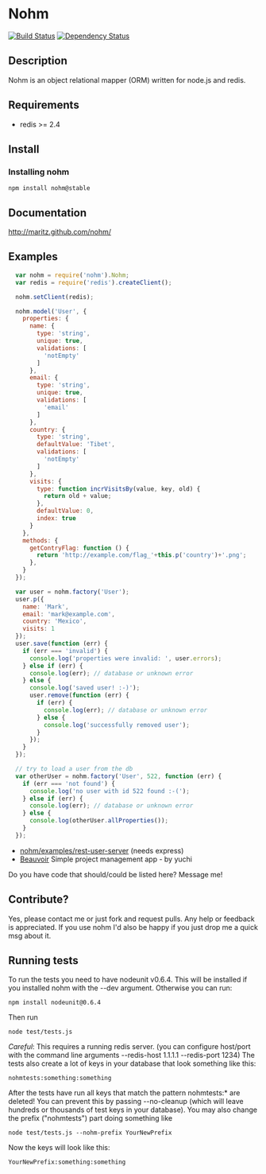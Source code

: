 # Nohm

[![Build Status](https://travis-ci.org/maritz/nohm.svg?branch=master)](https://travis-ci.org/maritz/nohm)
[![Dependency Status](https://david-dm.org/maritz/nohm.svg)](https://david-dm.org/maritz/nohm)

## Description

Nohm is an object relational mapper (ORM) written for node.js and redis.

## Requirements

* redis >= 2.4

## Install

### Installing nohm

    npm install nohm@stable

## Documentation
http://maritz.github.com/nohm/

## Examples

~~~~ javascript
  var nohm = require('nohm').Nohm;
  var redis = require('redis').createClient();

  nohm.setClient(redis);

  nohm.model('User', {
    properties: {
      name: {
        type: 'string',
        unique: true,
        validations: [
          'notEmpty'
        ]
      },
      email: {
        type: 'string',
        unique: true,
        validations: [
          'email'
        ]
      },
      country: {
        type: 'string',
        defaultValue: 'Tibet',
        validations: [
          'notEmpty'
        ]
      },
      visits: {
        type: function incrVisitsBy(value, key, old) {
          return old + value;
        },
        defaultValue: 0,
        index: true
      }
    },
    methods: {
      getContryFlag: function () {
        return 'http://example.com/flag_'+this.p('country')+'.png';
      },
    }
  });

  var user = nohm.factory('User');
  user.p({
    name: 'Mark',
    email: 'mark@example.com',
    country: 'Mexico',
    visits: 1
  });
  user.save(function (err) {
    if (err === 'invalid') {
      console.log('properties were invalid: ', user.errors);
    } else if (err) {
      console.log(err); // database or unknown error
    } else {
      console.log('saved user! :-)');
      user.remove(function (err) {
        if (err) {
          console.log(err); // database or unknown error
        } else {
          console.log('successfully removed user');
        }
      });
    }
  });

  // try to load a user from the db
  var otherUser = nohm.factory('User', 522, function (err) {
    if (err === 'not found') {
      console.log('no user with id 522 found :-(');
    } else if (err) {
      console.log(err); // database or unknown error
    } else {
      console.log(otherUser.allProperties());
    }
  });
~~~~


* [nohm/examples/rest-user-server](https://github.com/maritz/nohm/tree/master/examples/rest-user-server) (needs express)
* [Beauvoir](https://github.com/yuchi/Beauvoir) Simple project management app - by yuchi

Do you have code that should/could be listed here? Message me!

## Contribute?

Yes, please contact me or just fork and request pulls. Any help or feedback is appreciated. If you use nohm I'd also be happy if you just drop me a quick msg about it.

## Running tests
To run the tests you need to have nodeunit v0.6.4. This will be installed if you installed nohm with the --dev argument.
Otherwise you can run:

    npm install nodeunit@0.6.4

Then run

    node test/tests.js

*Careful*: This requires a running redis server. (you can configure host/port with the command line arguments --redis-host 1.1.1.1 --redis-port 1234)
The tests also create a lot of keys in your database that look something like this:

    nohmtests:something:something

After the tests have run all keys that match the pattern nohmtests:* are deleted!
You can prevent this by passing --no-cleanup (which will leave hundreds or thousands of test keys in your database).
You may also change the prefix ("nohmtests") part doing something like

    node test/tests.js --nohm-prefix YourNewPrefix

Now the keys will look like this:

    YourNewPrefix:something:something
